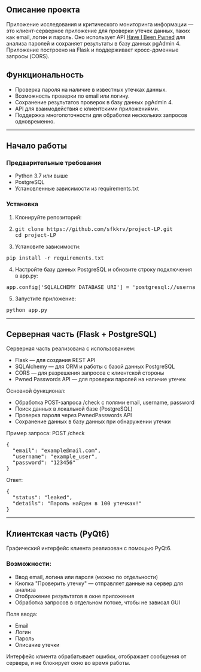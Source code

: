## Описание проекта 

Приложение исследования и критического мониторинга информации — это клиент-серверное приложение для проверки утечек данных, таких как email, логин и пароль. Оно использует API [Have I Been Pwned](https://haveibeenpwned.com/) для анализа паролей и сохраняет результаты в базу данных pgAdmin 4. Приложение построено на Flask и поддерживает кросс-доменные запросы (CORS).

## Функциональность

* Проверка пароля на наличие в известных утечках данных.
* Возможность проверки по email или логину.
* Сохранение результатов проверок в базу данных pgAdmin 4.
* API для взаимодействия с клиентскими приложениями.
* Поддержка многопоточности для обработки нескольких запросов одновременно.

---

## Начало работы

### Предварительные требования

* Python 3.7 или выше
* PostgreSQL
* Установленные зависимости из requirements.txt

### Установка

1. Клонируйте репозиторий:
2. <pre>git clone https://github.com/sfkkrv/project-LP.git
   cd project-LP</pre>
   
3. Установите зависимости:
  
<pre>pip install -r requirements.txt</pre>
   
4. Настройте базу данных PostgreSQL и обновите строку подключения в app.py:

  
<pre>app.config['SQLALCHEMY_DATABASE_URI'] = 'postgresql://username:password@localhost:5432/database_name'</pre>
   
5. Запустите приложение:
  
<pre>python app.py</pre>

---

## Серверная часть (Flask + PostgreSQL)

Серверная часть реализована с использованием:

* Flask — для создания REST API
* SQLAlchemy — для ORM и работы с базой данных PostgreSQL
* CORS — для разрешения запросов с клиентской стороны
* Pwned Passwords API — для проверки паролей на наличие утечек

Основной функционал:

* Обработка POST-запроса /check с полями email, username, password
* Поиск данных в локальной базе (PostgreSQL)
* Проверка пароля через PwnedPasswords API
* Сохранение данных в базу данных при обнаружении утечки

Пример запроса:
POST /check
<pre>{
  "email": "example@mail.com",
  "username": "example_user",
  "password": "123456"
}</pre>

Ответ:
<pre>{
  "status": "leaked",
  "details": "Пароль найден в 100 утечках!"
}</pre>

---

## Клиентская часть (PyQt6)

Графический интерфейс клиента реализован с помощью PyQt6.

### Возможности:

* Ввод email, логина или пароля (можно по отдельности)
* Кнопка "Проверить утечку" — отправляет данные на сервер для анализа
* Отображение результатов в окне приложения
* Обработка запросов в отдельном потоке, чтобы не зависал GUI

Поля ввода:

* Email
* Логин
* Пароль
* Описание утечки

Интерфейс клиента обрабатывает ошибки, отображает сообщения от сервера, и не блокирует окно во время работы.
